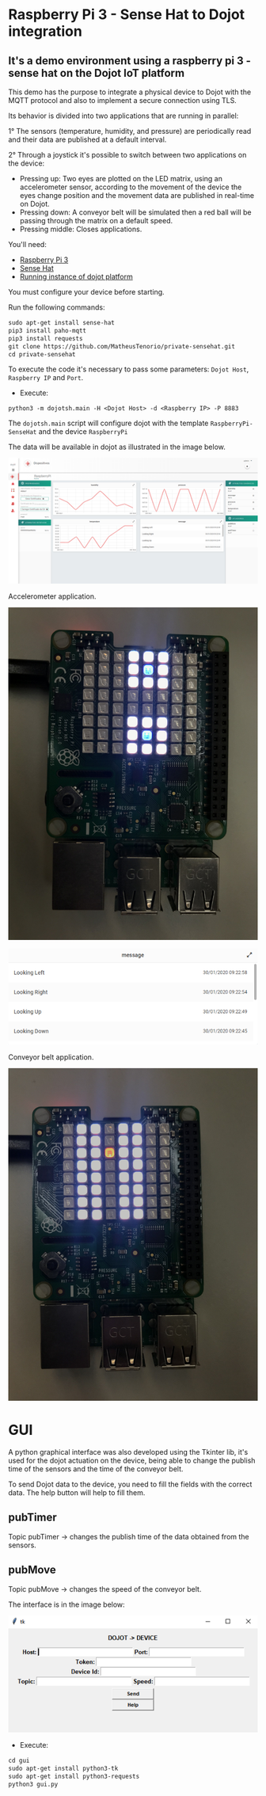 # Raspberry Pi 3 - Sense Hat to Dojot integration
## It's a demo environment using a raspberry pi 3 - sense hat on the Dojot IoT platform

This demo has the purpose to integrate a physical device to Dojot with the MQTT protocol and also to implement a secure connection using TLS.

Its behavior is divided into two applications that are running in parallel:

1° The sensors (temperature, humidity, and pressure) are periodically read and their data are published at a default interval.

2° Through a joystick it's possible to switch between two applications on the device:
- Pressing up: Two eyes are plotted on the LED matrix, using an accelerometer sensor, according to the movement of the device the eyes change position and the movement data are published in real-time on Dojot.
- Pressing down: A conveyor belt will be simulated then a red ball will be passing through the matrix on a default speed.
- Pressing middle: Closes applications.

You'll need:
* [Raspberry Pi 3](https://www.raspberrypi.org/products/raspberry-pi-3-model-b)
* [Sense Hat](https://www.raspberrypi.org/products/sense-hat/)
* [Running instance of dojot platform](http://dojotdocs.readthedocs.io/en/latest/installation-guide.html)

You must configure your device before starting. 

Run the following commands:

```shell
sudo apt-get install sense-hat
pip3 install paho-mqtt
pip3 install requests
git clone https://github.com/MatheusTenorio/private-sensehat.git
cd private-sensehat
```
To execute the code it's necessary to pass some parameters: `Dojot Host`, `Raspberry IP` and `Port`.

- Execute: 

```shell
python3 -m dojotsh.main -H <Dojot Host> -d <Raspberry IP> -P 8883 
```

The `dojotsh.main` script will configure dojot with the template `RaspberryPi-SenseHat` and the device `RaspberryPi`

The data will be available in dojot as illustrated in the image below.

![Raspberry Pi data received by Dojot](images/sensors.png)

Accelerometer application.

![Movement eyes](images/movement_actuation.jpg)

![Movement publish](images/movement_publish.png)

Conveyor belt application.

![Conveyor belt actuation](images/running-machine.jpg)


# GUI
A python graphical interface was also developed using the Tkinter lib, it's used for the dojot actuation on the device, being able to change the publish time of the sensors and the time of the conveyor belt.

To send Dojot data to the device, you need to fill the fields with the correct data. The help button will help to fill them.

## pubTimer
Topic pubTimer -> changes the publish time of the data obtained from the sensors.

## pubMove
Topic pubMove -> changes the speed of the conveyor belt.

The interface is in the image below:

![Graphical Interface](images/GUI.png)

- Execute:

```shell
cd gui
sudo apt-get install python3-tk
sudo apt-get install python3-requests
python3 gui.py
```
